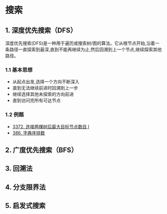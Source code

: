 # 搜索

## 1. 深度优先搜索（DFS）

深度优先搜索(DFS)是一种用于遍历或搜索树/图的算法。它从根节点开始,沿着一条路径一直探索到最深,直到不能再继续为止,然后回溯到上一个节点,继续探索其他路径。

### 1.1 基本思想

- 从起点出发,选择一个方向不断深入
- 直到无法继续前进时回溯到上一步
- 继续选择其他未探索的方向前进
- 直到访问完所有可达节点

### 1.2 例题

- [3372. 连接两棵树后最大目标节点数目 I](/leetcode/4-每日一题/3372.%20连接两棵树后最大目标节点数目%20I.md)
- [386. 字典序排数](/leetcode/4-每日一题/386.%20字典序排数.md)

## 2. 广度优先搜索（BFS）

## 3. 回溯法

## 4. 分支限界法

## 5. 启发式搜索